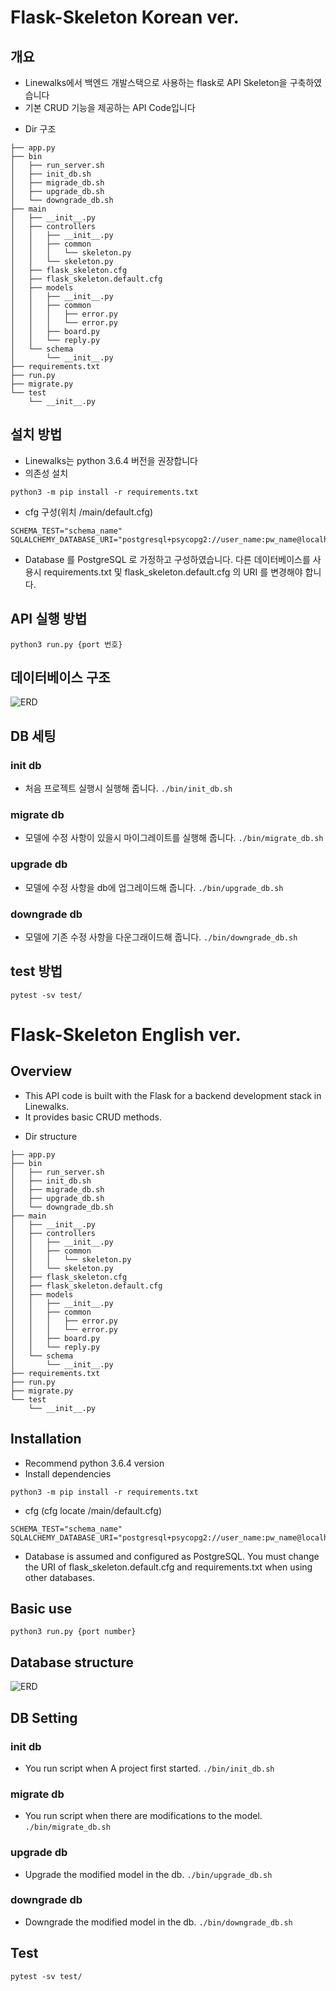 # Flask-Skeleton Korean ver.
## 개요
- Linewalks에서 백엔드 개발스택으로 사용하는 flask로 API Skeleton을 구축하였습니다
- 기본 CRUD 기능을 제공하는 API Code입니다

* Dir 구조
```
├── app.py
├── bin
│   ├── run_server.sh
│   ├── init_db.sh
│   ├── migrade_db.sh
│   ├── upgrade_db.sh
│   └── downgrade_db.sh
├── main
│   ├── __init__.py
│   ├── controllers
│   │   ├── __init__.py
│   │   ├── common
│   │   │   └── skeleton.py
│   │   └── skeleton.py
│   ├── flask_skeleton.cfg
│   ├── flask_skeleton.default.cfg
│   ├── models
│   │   ├── __init__.py
│   │   ├── common
│   │   │   ├── error.py
│   │   │   └── error.py
│   │   ├── board.py
│   │   └── reply.py
│   └── schema
│       └── __init__.py
├── requirements.txt
├── run.py
├── migrate.py
└── test
    └── __init__.py
```

## 설치 방법
- Linewalks는 python 3.6.4 버전을 권장합니다
- 의존성 설치
```
python3 -m pip install -r requirements.txt
```
- cfg 구성(위치 /main/default.cfg)
```
SCHEMA_TEST="schema_name"
SQLALCHEMY_DATABASE_URI="postgresql+psycopg2://user_name:pw_name@localhost:5432/db_name"
```
- Database 를 PostgreSQL 로 가정하고 구성하였습니다. 다른 데이터베이스를 사용시 requirements.txt 및 flask_skeleton.default.cfg 의 URI 를 변경해야 합니다.

## API 실행 방법
`python3 run.py {port 번호}`

##  데이터베이스 구조
 ![ERD](https://user-images.githubusercontent.com/80883063/145939343-8256b629-af16-4524-b0fe-8f8403ebd8b6.PNG)

## DB 세팅
### init db
- 처음 프로젝트 실행시 실행해 줍니다.
`./bin/init_db.sh`

### migrate db
- 모델에 수정 사항이 있을시 마이그레이트를 실행해 줍니다.
`./bin/migrate_db.sh`

### upgrade db
- 모델에 수정 사항을 db에 업그레이드해 줍니다.
`./bin/upgrade_db.sh`

### downgrade db
- 모델에 기존 수정 사항을 다운그래이드해 줍니다.
`./bin/downgrade_db.sh`

## test 방법
`pytest -sv test/`


# Flask-Skeleton English ver. 
## Overview
- This API code is built with the Flask for a backend development stack in Linewalks.
- It provides basic CRUD methods.

* Dir structure
```
├── app.py
├── bin
│   ├── run_server.sh
│   ├── init_db.sh
│   ├── migrade_db.sh
│   ├── upgrade_db.sh
│   └── downgrade_db.sh
├── main
│   ├── __init__.py
│   ├── controllers
│   │   ├── __init__.py
│   │   ├── common
│   │   │   └── skeleton.py
│   │   └── skeleton.py
│   ├── flask_skeleton.cfg
│   ├── flask_skeleton.default.cfg
│   ├── models
│   │   ├── __init__.py
│   │   ├── common
│   │   │   ├── error.py
│   │   │   └── error.py
│   │   ├── board.py
│   │   └── reply.py
│   └── schema
│       └── __init__.py
├── requirements.txt
├── run.py
├── migrate.py
└── test
    └── __init__.py
```

## Installation
- Recommend python 3.6.4 version
- Install dependencies
```
python3 -m pip install -r requirements.txt
```
- cfg (cfg locate /main/default.cfg)
```
SCHEMA_TEST="schema_name"
SQLALCHEMY_DATABASE_URI="postgresql+psycopg2://user_name:pw_name@localhost:5432/db_name"
```
- Database is assumed and configured as PostgreSQL. You must change the URI of flask_skeleton.default.cfg and requirements.txt when using other databases.

## Basic use
`python3 run.py {port number}`

## Database structure
 ![ERD](https://user-images.githubusercontent.com/80883063/145939343-8256b629-af16-4524-b0fe-8f8403ebd8b6.PNG)

## DB Setting
### init db
- You run script when A project first started.
`./bin/init_db.sh`

### migrate db
- You run script when there are modifications to the model.
`./bin/migrate_db.sh`

### upgrade db
- Upgrade the modified model in the db.
`./bin/upgrade_db.sh`

### downgrade db
- Downgrade the modified model in the db.
`./bin/downgrade_db.sh`

## Test 
`pytest -sv test/`
